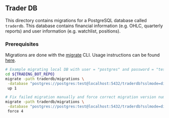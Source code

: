 ## Trader DB

This directory contains migrations for a PostgreSQL database called `traderdb`.
This database contains financial information (e.g. OHLC, quarterly reports) and
user information (e.g. watchlist, positions).

### Prerequisites

Migrations are done with the [migrate](https://github.com/golang-migrate/migrate)
CLI. Usage instructions can be found [here](https://github.com/golang-migrate/migrate/tree/master/cmd/migrate).

```sh
# Example migrating local DB with user = "postgres" and password = "test"
cd ${TRADING_BOT_REPO}
migrate -path traderdb/migrations \
 -database "postgres://postgres:test@localhost:5432/traderdb?sslmode=disable" \
 up 1

# Fix failed migration manually and force correct migration version number (e.g. 4)
migrate -path traderdb/migrations \
 -database "postgres://postgres:test@localhost:5432/traderdb?sslmode=disable" \
 force 4
```
